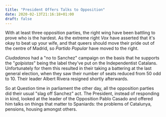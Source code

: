 ```yaml
---
title: "President Offers Talks to Opposition"
date: 2020-02-13T21:16:18+01:00
draft: false
---
```


With at least three opposition parties, the right wing have been battling to prove who is the hardest.  As the extreme right _Vox_ have asserted that it's okay to beat up your wife, and that queers should move their pride out of the centre of Madrid, so _Partido Popular_ have moved to the right.  

_Ciudadanos_ had a "no to Sanchez" campaign on the basis that he supports the "_golpistas_" being the label they've put on the Independentist Catalans.  Unfortunately for them this resulted in their taking a battering at the last general election, when they saw their number of seats reduced from 50 odd to 10.  Their leader Albert Rivera resigned shortly afterwards.

So at Question time in parliament the other day, all the opposition parties did their usual "slag off Sanchez" act.  The President, instead of responding in kind, looked at the leader of the Opposition Pablo Casado and offered him talks on things that matter to Spaniards: the problems of Catalunya, pensions, housing amongst others.
